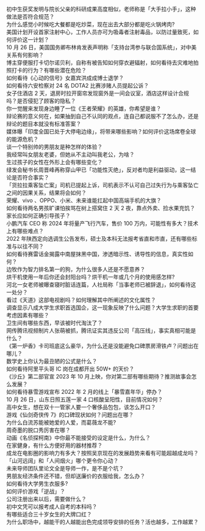 初中生获奖发明与院长父亲的科研成果高度相似，老师称是「大手拉小手」，这种做法是否符合规范？  
为什么感觉小时候吃大餐都是吃炒菜，现在出去大部分都是吃火锅烤肉?  
美国计划开设首家注射中心，工作人员亦可为吸毒者注射毒品，以防过量致死，如何评价这一计划？  
10 月 26 日，美国国务卿布林肯发表声明称「支持台湾参与联合国系统」，对中美关系有何影响？  
博主穿便服打卡切尔诺贝利，自称有被告知如何穿衣避辐射，如何看待去灾难地拍照打卡的行为？有哪些潜在危险？  
如何看待《心动的信号》女嘉宾洪成成博士退学？  
如何看待六安检察对 24 名 DOTA2 比赛涉赌人员提起公诉？  
女子住酒店 2 天，退房时拉开窗帘发现窗外是一间会议室，酒店这样设计合规吗？是否侵犯了顾客的隐私？  
你一觉醒来发现身边睡了一位《王者荣耀》的英雄，你希望是谁？  
辩论赛的意义何在，如果抽到自己不认同的观点，连自己都说服不了怎么办，还是辩论的题目本就没有标准答案？  
媒体曝「印度全国已处于大停电边缘」，将带来哪些影响？如何评价这场席卷全球的能源危机？  
谈一个特别帅的男朋友是种怎样的体验？  
我经常叫女朋友老婆，但她从不主动叫我老公，为啥？  
生过孩子的女性在外形上会有哪些变化？  
绿发会秘书长周晋峰再称穿山甲已「功能性灭绝」，反对者均是利益驱动，这一结论是否符合事实？  
「货拉拉乘客坠亡案」司机已提起上诉，司机表示不认可自己过失行为与乘客坠亡之间的因果关系，结果将会如何？  
荣耀、vivo 、OPPO、小米、未来谁能扛起中国高端手机的大旗？  
如何看待两名男孩旷课怕挨骂在树上搭窝住 2 天 2 夜，靠点外卖、捡水果充饥？家长应如何正确引导孩子？  
小鹏汽车 CEO 称 2024 年将量产飞行汽车，售价 100 万内，可能性有多大？技术上有哪些难点？  
2022 年陕西定向选调生公告发布，硕士及本科无法报考省直和市直，还有哪些标准与以往不同？  
如何看待赛雷话金揭露中南屋抹黑中国，渗透暗示性、诱导性的信息，真实性如何？  
边牧作为智力排名第一的狗，为什么很多人还是不愿意养？  
烘干机使用一年后你还会封阳台吗？烘干机一年或几个月的使用感怎样?  
河北一女老师被曝查寝时脏话连篇，人社局称「当事老师已被辞退」，如何看待这一处分？  
看过《天道》这部电视剧吗？如何理解其中所阐述的文化属性？  
调查显示八成大学生求职首选国企，这一现象反映了什么问题？大学生求职的首要考虑因素有哪些？  
卫生间有哪些东西，早该被时代淘汰了？  
网传腾讯视频制片人张萌被抓，腾讯证实其违反公司「高压线」，事实真相可能是什么？  
《第一炉香》卡司班底这么豪华，为什么还是没能避免口碑票房滑铁卢？问题出在哪儿？  
数学史上你认为最丑陋的公式是什么？  
如何看待阿里平头哥 IC 岗在成都开出 50W+ 的天价？  
《沙丘》第二部官宣 2023 年 10 月上映，你对第二部有哪些期待？推测故事会怎么发展？  
如何看待暴雪游戏宣布 2022 年 2 月的线上「暴雪嘉年华」停办？  
10 月 26 日，山东日照五莲一家 4 口核酸呈阳性，目前情况如何？  
高中女生，想在双十一管家人要一个奢侈品包包，该怎么开口？  
游戏《仙剑奇侠传 7》的口碑现状如何？问题出在哪？  
为什么白流苏能被她爱的人爱，而葛薇龙不能?  
周奇墨的脱口秀厉害在哪？  
动画《名侦探柯南》中你最不能接受的设定是什么，为什么？  
在家健身，有什么方便好用的器材推荐？  
成龙在电影圈的影响力有多大？按照吴京现在的发展趋势来看有可能超越成龙吗？  
「山河远阔」和「人间烟火」哪个更令你心动？  
未来导师团队里论文全是导师一作，是不是个坑？  
男朋友经济条件还不错，但却送廉价的衣服给我，怎么办？  
如何看待大学男生衣服多?  
如何评价游戏「逆战」？  
公司注册出来以后，需要做什么？  
初中文凭可以报考成人自考的本科吗？  
有哪些适合三十岁女生的大牌口红？  
为什么职场中，越能干的人越能出色完成领导安排的任务？活也越多，工作越累？  
